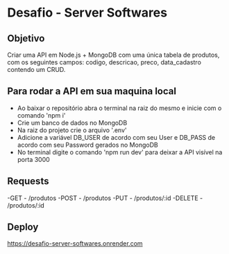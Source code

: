 # Desafio - Server Softwares

## Objetivo

Criar uma API em Node.js + MongoDB com uma única tabela de produtos, com os seguintes campos: codigo, descricao, preco, data_cadastro
contendo um CRUD.

## Para rodar a API em sua maquina local

- Ao baixar o repositório abra o terminal na raiz do mesmo e inicie com o comando 'npm i'
- Crie um banco de dados no MongoDB
- Na raiz do projeto crie o arquivo '.env'
- Adicione a variável DB_USER de acordo com seu User e DB_PASS de acordo com seu Password gerados no MongoDB
- No terminal digite o comando 'npm run dev' para deixar a API visível na porta 3000

## Requests

-GET - /produtos
-POST - /produtos
-PUT - /produtos/:id
-DELETE - /produtos/:id

## Deploy

https://desafio-server-softwares.onrender.com
